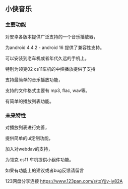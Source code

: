 ## 小侠音乐

### 主要功能

对安卓各版本提供广泛支持的一个音乐播放器，

为android 4.4.2 - android 16 提供了兼容性支持。

可以安装到老车机或者年代久远的手机上。

特别为领克02 cs11车机的中控播放提供了支持

支持最简单的音乐播放功能，

支持的文件格式主要有 mp3, flac, wav等。

有简单的播放列表功能。

### 未来特性

对播放列表进行完善，

提供简单的ui定制功能，

加入对webdav的支持，

为领克 cs11 车机提供小组件功能。

如果有功能上的建议或者bug反馈请留言

123网盘分享连接 https://www.123pan.com/s/txYjjv-iy82A
